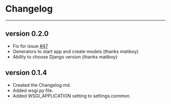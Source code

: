 Changelog
=========
---------

## version 0.2.0

- Fix for issue [#47](https://github.com/diegotoral/generator-django/issues/47)
- Generators to start app and create models (thanks matiboy)
- Ability to choose Django version (thanks matiboy)

## version 0.1.4

- Created the Changelog.md.
- Added wsgi.py file.
- Added WSGI_APPLICATION setting to settings.common.
